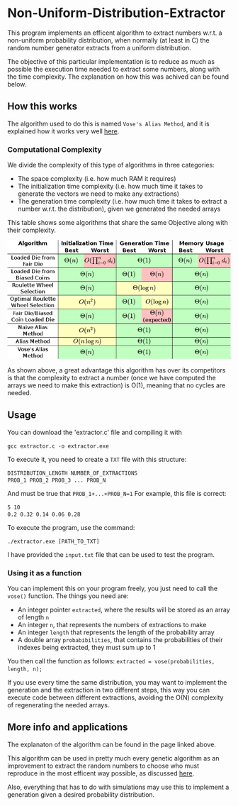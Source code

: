 # Non-Uniform-Distribution-Extractor
This program implements an efficent algorithm to extract numbers w.r.t. a 
non-uniform probability distribution, when normally (at least in C) the
random number generator extracts from a uniform distribution.

The objective of this particular implementation is to reduce as much as possible the execution time needed to extract some numbers, along with the time complexity. The explanation on how this was achived can be found below.

## How this works
The algorithm used to do this is named `Vose's Alias Method`, and it is
explained how it works very well [here](http://www.keithschwarz.com/darts-dice-coins).

### Computational Complexity
We divide the complexity of this type of algorithms in three categories: 
* The space complexity (i.e. how much RAM it requires)
* The initialization time complexity (i.e. how much time it takes to generate
the vectors we need to make any extractions)
* The generation time complexity (i.e. how much time it takes to extract a number w.r.t. the distribution), given we generated the needed arrays

This table shows some algorithms that share the same Objective along with their complexity.

![Plotted data](complexity_table.png?raw=true "Computational Complexity of some algorithms with the same objective")

As shown above, a great advantage this algorithm has over its competitors is that 
the complexity to extract a number (once we have computed the arrays we
need to make this extraction) is O(1), meaning that no cycles are needed.

## Usage
You can download the 'extractor.c' file and compiling it with
```
gcc extractor.c -o extractor.exe
```
To execute it, you need to create a `TXT` file with this structure:
```
DISTRIBUTION_LENGTH NUMBER_OF_EXTRACTIONS
PROB_1 PROB_2 PROB_3 ... PROB_N
```
And must be true that `PROB_1+...+PROB_N=1`
For example, this file is correct:
```
5 10
0.2 0.32 0.14 0.06 0.28
```
To execute the program, use the command:
```
./extractor.exe [PATH_TO_TXT]
```
I have provided the `input.txt` file that can be used to test the program.

### Using it as a function
You can implement this on your program freely,
you just need to call the `vose()` function.
The things you need are:
* An integer pointer `extracted`, where the results will be stored as an array of length `n`
* An integer `n`, that represents the numbers of extractions to make
* An integer `length` that represents the length of the probability array
* A double array `probabibilities`, that contains the probabilities of their indexes being extracted, they must sum up to 1

You then call the function as follows:
`extracted = vose(probabilities, length, n);`

If you use every time the same distribution, you may want to implement the
generation and the extraction in two different steps, 
this way you can execute code between different extractions, avoiding the O(N) complexity
of regenerating the needed arrays.

## More info and applications
The explanaton of the algorithm can be found in the page linked above.

This algorithm can be used in pretty much every genetic algorithm as an
improvement to extract the random numbers to choose who must reproduce
in the most efficent way possible, as discussed [here](https://github.com/gr3yc4t/Travelling-Salesman-Genetic).

Also, everything that has to do with simulations may use this to implement a generation given a desired probability distribution.
